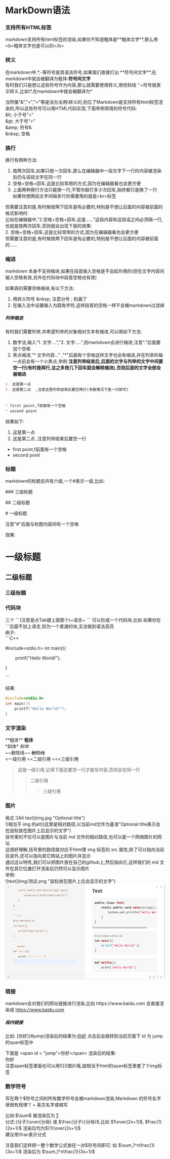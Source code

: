 # MarkDown语法

### 支持所有HTML标签
markdown支持所有html标签的渲染,如果你不知道粗体是\*\*粗体文字\*\*,那么用&lt;b&gt;粗体文字也是可以的&lt;/b&gt;
### 转义
在markdown中,\*,\-等符号是其语法符号,如果我们直接打出 \*\*符号间文字\*\*,在markdown中就会被翻译为粗体:**符号间文字**  
有时我们只是想让这些符号作为内容,那么就需要使用转义,用但斜线 '\'+符号就表示转义,比如\\\*,在markdown中就会被翻译为*

当然像"&amp;","&lt;","&gt;"等是没办法用\\转义的,别忘了Markdown是支持所有html标签渲染的,所以这些符号可以用HTML代码实现,下面举例常用的符号代码:  
 &amp;lt; 小于号"&lt;"  
 &amp;gt; 大于号"&gt;"  
 &amp;amp;  符号&  
 &amp;nbsp; 空格
### 换行
换行有两种方法:  
1. 按两次回车,如果只按一次回车,那么在编辑器中一段文字下一行的内容被渲染后仍与该段文字在同一行
2. 空格+空格+回车,这是比较常用的方式,因为在编辑器看也会更方便  
3. 上面两种换行方法只能换一行,不管你敲打多少次回车,始终都只是换了一行  
   如果你想两段文字间隔多行你需要用的就是&lt;br&gt;标签

但需要注意的是,有时候按两下回车是有必要的,特别是不想让后面的内容被前面的格式影响时.  
比如在编辑器中,"2\.空格+空格+回车,这是......"这段内容和这段话之间必须隔一行,也就是按两次回车,否则就会出现下面的效果:  
2. 空格+空格+回车,这是比较常用的方式,因为在编辑器看也会更方便  
但需要注意的是,有时候按两下回车是有必要的,特别是不想让后面的内容被前面的......

### 缩进
markdown 本身不支持缩进,如果在段首输入空格是不会起作用的(但在文字内容间输入空格有效,另外在代码块中段首空格也有效)

如果真的需要空格缩进,有以下方法:
1. 用转义符号 &amp;nbsp; 注意分号 ;  别漏了
2. 在输入法中设置输入为圆角字符,这样段首的空格一样不会被markdown过滤掉  

##### 列举缩进  
有时我们需要列举,并希望列举的对象相对文本有缩进,可以用如下方法:  
1. 数字法,输入"1. 文字....","2. 文字.....",则markdown会进行缩进,注意"."后面要加个空格  
2. 黑点缩进,"\* 文字内容..." ,"\*"后面有个空格这样文字也会有缩进,并在列举的每一点前会有一个小黑点,举例
**注意列举结束后,后面的文字与列举的文字中间要空一行(有时是两行,总之多按几下回车就会解除缩进),否则后面的文字全部会被缩进**  

```markdown
1. 这是第一点  
2. 这是第二点  ,注意这里列举结束后要空两行(多数情况下是一行即可)


* first point,f前面有一个空格
* second point
```  
效果如下: 
1. 这是第一点  
2. 这是第二点  ,注意列举结束后要空一行


* first point,f前面有一个空格
* second point

### 标题
markdown的标题总共有六级,一个\#表示一级,比如:

\### 三级标题

\## 二级标题

\# 一级标题 

注意"#"后面与标题内容间有一个空格

效果:
# 一级标题 
## 二级标题
### 三级标题

 
### 代码块
三个 \`\`\`(注意是点Tab键上面那个)+语言+ \`\`\` 可以形成一个代码块,比如
如果你在\`\`\`后面不加上语言,则为一个普通的块,无法做到语法高亮  
例子:  
\`\`\`C++ 

#include<stdio.h>
int main(){

&nbsp; &nbsp; &nbsp; &nbsp; printf("Hello World!");

}

\`\`\`

结果:
```C++
#include<stdio.h>
int main(){
    printf("Hello World!");
}

```
### 文字渲染
 
\*\*粗体\*\* **粗体**  
\*斜体\* *斜体*  
\~\~删除线\~\~  ~~删除线~~  
&lt;一级引用 &lt;&lt;二级引用 &lt;&lt;&lt;三级引用
>这是一级引用,记得下面还要空一行才能写内容,否则会在同一行
>>二级引用  
>>>三级引用  

### 图片
格式 \!\[Alt text\]\(img.jpg "Optional title"\)  
\!\[相当于 img 的alt\]\(这里是相对路径,以当前md文件为基准"Optional title表示会在鼠标放在图片上后显示的文字"\)  
括号里的不仅可以是图片与当前 md 文件的相对路径,也可以是一个网络图片的网址.  
这很好理解,括号里的路径就对应于html里 img 标签的 src 属性,除了可以指向当前目录外,还可以指向其它网站上的图片并显示  
通过这以特性,我们可以把图片放在自己的github上,然后指向它,这样我们的 md 文件在其它位置打开渲染后仍然可以显示图片  
举例:  
\!\[test\]\(img/测试.png "鼠标放在图片上后会显示的文字"\)  
![test](img/测试.png "鼠标放在图片上后会显示的文字")

### 链接
markdown会对我们的网址链接进行渲染,比如 https:\/\/www\.baidu\.com 会直接渲染成 https://www.baidu.com

##### 段内链接
比如:
\[你好\]\(\#jump\)渲染后的结果为:[你好](#jump) 点击后会跳转到当前页面下 id 为 jump 的span标签中  

下面是 &lt;span id = "jump"&gt;你好&lt;/span&gt;   渲染后的结果:  
<span id = "jump">你好</span>  
注意span标签里面也可以用\!\[\]\(\)图片哦,就相当于html的span标签里套了个img标签
### 数学符号
写在两个\$符号之间的所有数学符号会被markdown渲染,Markdown 的符号名字很很有规律'\\' + 英文名字或缩写  

比如:\$\\sum\$ 被渲染后为 $\sum$  
分式:{分子}\\over{分母} 或 \$\frac{分子}{分母}\$,比如 \$1\over{2x+1}\$, \$frac{1}{2x+1}\$ 渲染后均为${1}\over{2x+1}$  
建议用\\frac表示分式

注意我们这样把一整个数学公式放在一对\$符号间即可: 如 \$\sum_1^n\frac{1}{3x+1}\$ 渲染后为 $\sum_1^n\frac{1}{3x+1}$  


 
